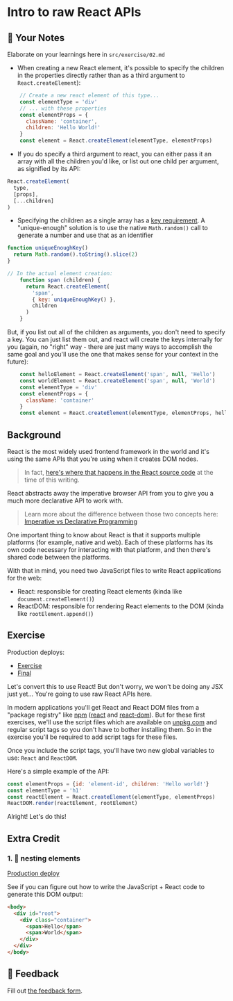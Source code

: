 # Intro to raw React APIs

## 📝 Your Notes

Elaborate on your learnings here in `src/exercise/02.md`

- When creating a new React element, it's possible to specify the children in the properties directly rather than as a third argument to `React.createElement`):

```js
    // Create a new react element of this type...
    const elementType = 'div'
    // ... with these properties
    const elementProps = {
      className: 'container',
      children: 'Hello World!'
    }
    const element = React.createElement(elementType, elementProps)
```

- If you do specify a third argument to react, you can either pass it an array with all the children you'd like, or list out one child per argument, as signified by its API:

```js
React.createElement(
  type,
  [props],
  [...children]
)
```

- Specifying the children as a single array has a [key requirement](https://reactjs.org/docs/lists-and-keys.html#keys). A "unique-enough" solution is to use the native `Math.random()` call to generate a number and use that as an identifier

```js
function uniqueEnoughKey()
  return Math.random().toString().slice(2)
}

// In the actual element creation:
    function span (children) {
      return React.createElement(
        'span',
        { key: uniqueEnoughKey() },
        children
      )
    }
```

But, if you list out all of the children as arguments, you don't need to specify a key. You can just list them out, and react will create the keys internally for you (again, no "right" way - there are just many ways to accomplish the same goal and you'll use the one that makes sense for your context in the future):

```js
    const helloElement = React.createElement('span', null, 'Hello')
    const worldElement = React.createElement('span', null, 'World')
    const elementType = 'div'
    const elementProps = {
      className: 'container'
    }
    const element = React.createElement(elementType, elementProps, helloElement, ' ' /* intentional space to separate the elements ;) */, worldElement)
```

## Background

React is the most widely used frontend framework in the world and it's using the
same APIs that you're using when it creates DOM nodes.

> In fact,
> [here's where that happens in the React source code](https://github.com/facebook/react/blob/48907797294340b6d5d8fecfbcf97edf0691888d/packages/react-dom/src/client/ReactDOMComponent.js#L416)
> at the time of this writing.

React abstracts away the imperative browser API from you to give you a much more
declarative API to work with.

> Learn more about the difference between those two concepts here:
> [Imperative vs Declarative Programming](https://tylermcginnis.com/imperative-vs-declarative-programming/)

One important thing to know about React is that it supports multiple platforms
(for example, native and web). Each of these platforms has its own code
necessary for interacting with that platform, and then there's shared code
between the platforms.

With that in mind, you need two JavaScript files to write React applications for
the web:

- React: responsible for creating React elements (kinda like
  `document.createElement()`)
- ReactDOM: responsible for rendering React elements to the DOM (kinda like
  `rootElement.append()`)

## Exercise

Production deploys:

- [Exercise](http://react-fundamentals.netlify.app/isolated/exercise/02.html)
- [Final](http://react-fundamentals.netlify.app/isolated/final/02.html)

Let's convert this to use React! But don't worry, we won't be doing any JSX just
yet... You're going to use raw React APIs here.

In modern applications you'll get React and React DOM files from a "package
registry" like [npm](https://npmjs.com) ([react](https://npm.im/react) and
[react-dom](https://npm.im/react-dom)). But for these first exercises, we'll use
the script files which are available on [unpkg.com](https://unpkg.com) and
regular script tags so you don't have to bother installing them. So in the
exercise you'll be required to add script tags for these files.

Once you include the script tags, you'll have two new global variables to use:
`React` and `ReactDOM`.

Here's a simple example of the API:

```javascript
const elementProps = {id: 'element-id', children: 'Hello world!'}
const elementType = 'h1'
const reactElement = React.createElement(elementType, elementProps)
ReactDOM.render(reactElement, rootElement)
```

Alright! Let's do this!

## Extra Credit

### 1. 💯 nesting elements

[Production deploy](http://react-fundamentals.netlify.app/isolated/final/02.extra-1.html)

See if you can figure out how to write the JavaScript + React code to generate
this DOM output:

```html
<body>
  <div id="root">
    <div class="container">
      <span>Hello</span>
      <span>World</span>
    </div>
  </div>
</body>
```

## 🦉 Feedback

Fill out
[the feedback form](https://ws.kcd.im/?ws=React%20Fundamentals%20%E2%9A%9B&e=02%3A%20Intro%20to%20raw%20React%20APIs&em=francisfuzz%40github.com15894826%2Bfrancisfuzz%40users.noreply.github.com).
